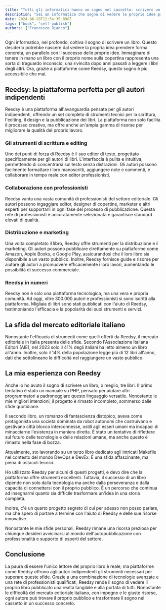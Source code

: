 ```yaml
---
title: "Tutti gli informatici hanno un sogno nel cassetto: scrivere un libro"
description: "Sei un informatico che sogna di vedere le proprie idee prendere forma concreta in un libro? Clicca qui e scopri dei lucidi ragionamenti per capire se è meglio che il sogno rimanga nel cassetto!"
date: 2024-06-28T12:54:35.898Z
tags: ["book", "self-publish"]
authors: ["Francesco Bianco"]
---
```



<!--

> !!! caution "caution" caution

> !!! important "important" important

> !!! note "note" note

> !!! tip "tip" tip

> !!! warning "warning" warning

> !!! question "question" question

-->

Ogni informatico, nel profondo, coltiva il sogno di scrivere un libro. Questo desiderio potrebbe nascere dal vedere la propria idea prendere forma concreta, un parallelo con il successo delle proprie idee. Immaginare di tenere in mano un libro con il proprio nome sulla copertina rappresenta una sorta di traguardo inconscio, una rivincita dopo anni passati a leggere i libri degli altri. Ora, grazie a piattaforme come Reedsy, questo sogno è più accessibile che mai.

## Reedsy: la piattaforma perfetta per gli autori indipendenti

Reedsy è una piattaforma all'avanguardia pensata per gli autori indipendenti, offrendo un set completo di strumenti tecnici per la scrittura, l'editing, il design e la pubblicazione dei libri. La piattaforma non solo facilita il processo creativo, ma offre anche un'ampia gamma di risorse per migliorare la qualità del proprio lavoro.

### Gli strumenti di scrittura e editing

Uno dei punti di forza di Reedsy è il suo editor di testo, progettato specificamente per gli autori di libri. L'interfaccia è pulita e intuitiva, permettendo di concentrarsi sul testo senza distrazioni. Gli autori possono facilmente formattare i loro manoscritti, aggiungere note e commenti, e collaborare in tempo reale con editor professionisti.

### Collaborazione con professionisti

Reedsy vanta una vasta comunità di professionisti del settore editoriale. Gli autori possono ingaggiare editor, designer di copertine, marketer e altri esperti per supportarli in ogni fase del processo di pubblicazione. Questa rete di professionisti è accuratamente selezionata e garantisce standard elevati di qualità.

### Distribuzione e marketing

Una volta completato il libro, Reedsy offre strumenti per la distribuzione e il marketing. Gli autori possono pubblicare direttamente su piattaforme come Amazon, Apple Books, e Google Play, assicurandosi che il loro libro sia disponibile a un vasto pubblico. Inoltre, Reedsy fornisce guide e risorse per aiutare gli autori a promuovere efficacemente i loro lavori, aumentando le possibilità di successo commerciale.

### Reedsy in numeri

Reedsy non è solo una piattaforma tecnologica, ma una vera e propria comunità. Ad oggi, oltre 300.000 autori e professionisti si sono iscritti alla piattaforma. Migliaia di libri sono stati pubblicati con l'aiuto di Reedsy, testimoniando l'efficacia e la popolarità dei suoi strumenti e servizi.

## La sfida del mercato editoriale italiano

Nonostante l'efficacia di strumenti come quelli offerti da Reedsy, il mercato editoriale in Italia presenta delle sfide. Secondo l'Associazione Italiana Editori (AIE), nel 2023 solo il 41% degli italiani ha letto almeno un libro all'anno. Inoltre, solo il 14% della popolazione legge più di 12 libri all'anno, dati che sottolineano le difficoltà nel raggiungere un vasto pubblico.

## La mia esperienza con Reedsy

Anche io ho avuto il sogno di scrivere un libro, o meglio, tre libri. Il primo tentativo è stato un manuale su PHP, pensato per aiutare altri programmatori a padroneggiare questo linguaggio versatile. Nonostante le mie migliori intenzioni, il progetto è rimasto incompleto, sommerso dalle sfide quotidiane.

Il secondo libro, un romanzo di fantascienza distopico, aveva come protagonista una società dominata da robot autonomi che costruivano e gestivano città blocco interconnesse, ostili agli esseri umani ma incapaci di minacciarne l'esistenza in maniera diretta. È stato un tentativo di riflettere sul futuro delle tecnologie e delle relazioni umane, ma anche questo è rimasto nella fase di bozza.

Attualmente, sto lavorando su un terzo libro dedicato agli intricati Makefile nel contesto del mondo DevOps e DevEx. È una sfida affascinante, ma piena di ostacoli tecnici.

Ho utilizzato Reedsy per alcuni di questi progetti, e devo dire che la piattaforma offre strumenti eccellenti. Tuttavia, il successo di un libro dipende non solo dalla tecnologia ma anche dalla perseveranza e dalla capacità di connettersi con il proprio pubblico. È un percorso che continua ad insegnarmi quanto sia difficile trasformare un'idea in una storia completa.

Inoltre, c'è un quarto progetto segreto di cui per adesso non posso parlare, ma che spero di portare a termine con l'aiuto di Reedsy e delle sue risorse innovative.

Nonostante le mie sfide personali, Reedsy rimane una risorsa preziosa per chiunque desideri avvicinarsi al mondo dell'autopubblicazione con professionalità e supporto di esperti del settore.

## Conclusione

La paura di essere l'unico lettore del proprio libro è reale, ma piattaforme come Reedsy offrono agli autori indipendenti gli strumenti necessari per superare queste sfide. Grazie a una combinazione di tecnologie avanzate e una rete di professionisti qualificati, Reedsy rende il sogno di vedere il proprio libro pubblicato una realtà tangibile e alla portata di tutti. Nonostante le difficoltà del mercato editoriale italiano, con impegno e le giuste risorse, ogni autore può trovare il proprio pubblico e trasformare il sogno nel cassetto in un successo concreto.





